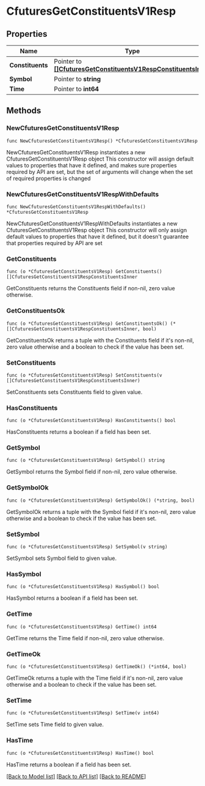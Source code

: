 # CfuturesGetConstituentsV1Resp

## Properties

Name | Type | Description | Notes
------------ | ------------- | ------------- | -------------
**Constituents** | Pointer to [**[]CfuturesGetConstituentsV1RespConstituentsInner**](CfuturesGetConstituentsV1RespConstituentsInner.md) |  | [optional] 
**Symbol** | Pointer to **string** |  | [optional] 
**Time** | Pointer to **int64** |  | [optional] 

## Methods

### NewCfuturesGetConstituentsV1Resp

`func NewCfuturesGetConstituentsV1Resp() *CfuturesGetConstituentsV1Resp`

NewCfuturesGetConstituentsV1Resp instantiates a new CfuturesGetConstituentsV1Resp object
This constructor will assign default values to properties that have it defined,
and makes sure properties required by API are set, but the set of arguments
will change when the set of required properties is changed

### NewCfuturesGetConstituentsV1RespWithDefaults

`func NewCfuturesGetConstituentsV1RespWithDefaults() *CfuturesGetConstituentsV1Resp`

NewCfuturesGetConstituentsV1RespWithDefaults instantiates a new CfuturesGetConstituentsV1Resp object
This constructor will only assign default values to properties that have it defined,
but it doesn't guarantee that properties required by API are set

### GetConstituents

`func (o *CfuturesGetConstituentsV1Resp) GetConstituents() []CfuturesGetConstituentsV1RespConstituentsInner`

GetConstituents returns the Constituents field if non-nil, zero value otherwise.

### GetConstituentsOk

`func (o *CfuturesGetConstituentsV1Resp) GetConstituentsOk() (*[]CfuturesGetConstituentsV1RespConstituentsInner, bool)`

GetConstituentsOk returns a tuple with the Constituents field if it's non-nil, zero value otherwise
and a boolean to check if the value has been set.

### SetConstituents

`func (o *CfuturesGetConstituentsV1Resp) SetConstituents(v []CfuturesGetConstituentsV1RespConstituentsInner)`

SetConstituents sets Constituents field to given value.

### HasConstituents

`func (o *CfuturesGetConstituentsV1Resp) HasConstituents() bool`

HasConstituents returns a boolean if a field has been set.

### GetSymbol

`func (o *CfuturesGetConstituentsV1Resp) GetSymbol() string`

GetSymbol returns the Symbol field if non-nil, zero value otherwise.

### GetSymbolOk

`func (o *CfuturesGetConstituentsV1Resp) GetSymbolOk() (*string, bool)`

GetSymbolOk returns a tuple with the Symbol field if it's non-nil, zero value otherwise
and a boolean to check if the value has been set.

### SetSymbol

`func (o *CfuturesGetConstituentsV1Resp) SetSymbol(v string)`

SetSymbol sets Symbol field to given value.

### HasSymbol

`func (o *CfuturesGetConstituentsV1Resp) HasSymbol() bool`

HasSymbol returns a boolean if a field has been set.

### GetTime

`func (o *CfuturesGetConstituentsV1Resp) GetTime() int64`

GetTime returns the Time field if non-nil, zero value otherwise.

### GetTimeOk

`func (o *CfuturesGetConstituentsV1Resp) GetTimeOk() (*int64, bool)`

GetTimeOk returns a tuple with the Time field if it's non-nil, zero value otherwise
and a boolean to check if the value has been set.

### SetTime

`func (o *CfuturesGetConstituentsV1Resp) SetTime(v int64)`

SetTime sets Time field to given value.

### HasTime

`func (o *CfuturesGetConstituentsV1Resp) HasTime() bool`

HasTime returns a boolean if a field has been set.


[[Back to Model list]](../README.md#documentation-for-models) [[Back to API list]](../README.md#documentation-for-api-endpoints) [[Back to README]](../README.md)


